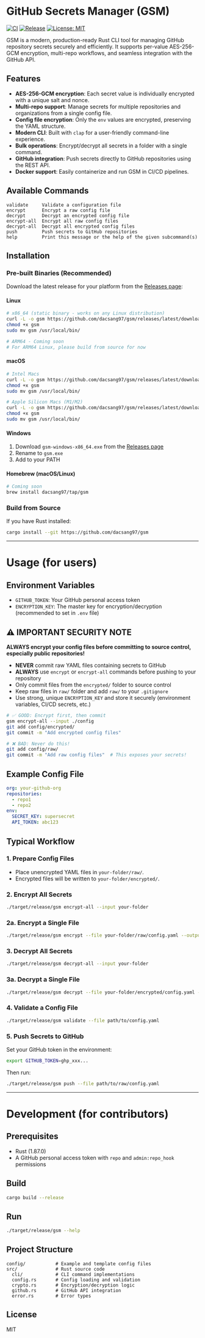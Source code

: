 # GitHub Secrets Manager (GSM)

[![CI](https://github.com/dacsang97/gsm/workflows/CI/badge.svg)](https://github.com/dacsang97/gsm/actions)
[![Release](https://github.com/dacsang97/gsm/workflows/Release/badge.svg)](https://github.com/dacsang97/gsm/releases)
[![License: MIT](https://img.shields.io/badge/License-MIT-yellow.svg)](https://opensource.org/licenses/MIT)

GSM is a modern, production-ready Rust CLI tool for managing GitHub repository secrets securely and efficiently. It supports per-value AES-256-GCM encryption, multi-repo workflows, and seamless integration with the GitHub API.

## Features
- **AES-256-GCM encryption**: Each secret value is individually encrypted with a unique salt and nonce.
- **Multi-repo support**: Manage secrets for multiple repositories and organizations from a single config file.
- **Config file encryption**: Only the `env` values are encrypted, preserving the YAML structure.
- **Modern CLI**: Built with `clap` for a user-friendly command-line experience.
- **Bulk operations**: Encrypt/decrypt all secrets in a folder with a single command.
- **GitHub integration**: Push secrets directly to GitHub repositories using the REST API.
- **Docker support**: Easily containerize and run GSM in CI/CD pipelines.

## Available Commands
```
validate     Validate a configuration file
encrypt      Encrypt a raw config file
decrypt      Decrypt an encrypted config file
encrypt-all  Encrypt all raw config files
decrypt-all  Decrypt all encrypted config files
push         Push secrets to GitHub repositories
help         Print this message or the help of the given subcommand(s)
```

## Installation

### Pre-built Binaries (Recommended)

Download the latest release for your platform from the [Releases page](https://github.com/dacsang97/gsm/releases):

#### Linux
```bash
# x86_64 (static binary - works on any Linux distribution)
curl -L -o gsm https://github.com/dacsang97/gsm/releases/latest/download/gsm-linux-x86_64
chmod +x gsm
sudo mv gsm /usr/local/bin/

# ARM64 - Coming soon
# For ARM64 Linux, please build from source for now
```

#### macOS
```bash
# Intel Macs
curl -L -o gsm https://github.com/dacsang97/gsm/releases/latest/download/gsm-macos-x86_64
chmod +x gsm
sudo mv gsm /usr/local/bin/

# Apple Silicon Macs (M1/M2)
curl -L -o gsm https://github.com/dacsang97/gsm/releases/latest/download/gsm-macos-aarch64
chmod +x gsm
sudo mv gsm /usr/local/bin/
```

#### Windows
1. Download `gsm-windows-x86_64.exe` from the [Releases page](https://github.com/dacsang97/gsm/releases)
2. Rename to `gsm.exe`
3. Add to your PATH

#### Homebrew (macOS/Linux)
```bash
# Coming soon
brew install dacsang97/tap/gsm
```

### Build from Source

If you have Rust installed:
```bash
cargo install --git https://github.com/dacsang97/gsm
```

---

# Usage (for users)

## Environment Variables
- `GITHUB_TOKEN`: Your GitHub personal access token
- `ENCRYPTION_KEY`: The master key for encryption/decryption (recommended to set in `.env` file)

## ⚠️ IMPORTANT SECURITY NOTE

**ALWAYS encrypt your config files before committing to source control, especially public repositories!**

- **NEVER** commit raw YAML files containing secrets to GitHub
- **ALWAYS** use `encrypt` or `encrypt-all` commands before pushing to your repository
- Only commit files from the `encrypted/` folder to source control
- Keep raw files in `raw/` folder and add `raw/` to your `.gitignore`
- Use strong, unique `ENCRYPTION_KEY` and store it securely (environment variables, CI/CD secrets, etc.)

```bash
# ✅ GOOD: Encrypt first, then commit
gsm encrypt-all --input ./config
git add config/encrypted/
git commit -m "Add encrypted config files"

# ❌ BAD: Never do this!
git add config/raw/
git commit -m "Add raw config files"  # This exposes your secrets!
```

## Example Config File
```yaml
org: your-github-org
repositories:
  - repo1
  - repo2
env:
  SECRET_KEY: supersecret
  API_TOKEN: abc123
```

## Typical Workflow

### 1. Prepare Config Files
- Place unencrypted YAML files in `your-folder/raw/`.
- Encrypted files will be written to `your-folder/encrypted/`.

### 2. Encrypt All Secrets
```sh
./target/release/gsm encrypt-all --input your-folder
```

### 2a. Encrypt a Single File
```sh
./target/release/gsm encrypt --file your-folder/raw/config.yaml --output your-folder/encrypted/config.yaml
```

### 3. Decrypt All Secrets
```sh
./target/release/gsm decrypt-all --input your-folder
```

### 3a. Decrypt a Single File
```sh
./target/release/gsm decrypt --file your-folder/encrypted/config.yaml --output your-folder/raw/config.yaml
```

### 4. Validate a Config File
```sh
./target/release/gsm validate --file path/to/config.yaml
```

### 5. Push Secrets to GitHub
Set your GitHub token in the environment:
```sh
export GITHUB_TOKEN=ghp_xxx...
```
Then run:
```sh
./target/release/gsm push --file path/to/raw/config.yaml
```

---

# Development (for contributors)

## Prerequisites
- Rust (1.87.0)
- A GitHub personal access token with `repo` and `admin:repo_hook` permissions

## Build
```sh
cargo build --release
```

## Run
```sh
./target/release/gsm --help
```

## Project Structure
```
config/           # Example and template config files
src/              # Rust source code
  cli/            # CLI command implementations
  config.rs       # Config loading and validation
  crypto.rs       # Encryption/decryption logic
  github.rs       # GitHub API integration
  error.rs        # Error types
```

## License
MIT 
